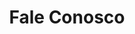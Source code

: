 ---
title: "Fale Conosco"
description: "Tem sugestões ou dúvidas?
Sua opinião é muito importante para nós!"
draft: false
bg_image: "images/featue-bg.jpg"
---